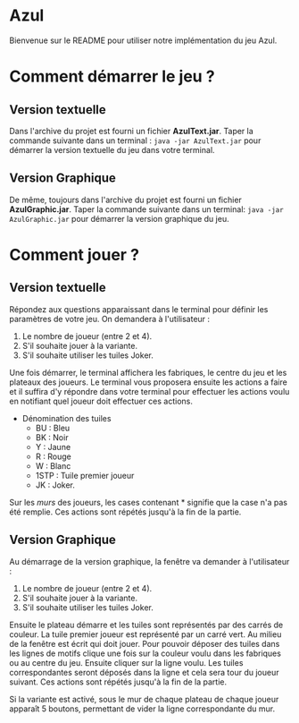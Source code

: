 # Azul
Bienvenue sur le README pour utiliser notre implémentation du jeu Azul.


# Comment démarrer le jeu ?

## Version textuelle
Dans l'archive du projet est fourni un fichier **AzulText.jar**.
Taper la commande suivante dans un terminal :
`java -jar AzulText.jar`
pour démarrer la version textuelle du jeu dans votre terminal.

## Version Graphique
De même, toujours dans l'archive du projet est fourni un fichier **AzulGraphic.jar**.
Taper la commande suivante dans un terminal:
`java -jar AzulGraphic.jar`
pour démarrer la version graphique du jeu.

# Comment jouer ?

## Version textuelle

Répondez aux questions apparaissant dans le terminal pour définir les paramètres de votre jeu.
On demandera à l'utilisateur : 
1. Le nombre de joueur (entre 2 et 4).
2. S'il souhaite jouer à la variante.
3. S'il souhaite utiliser les tuiles Joker.

Une fois démarrer, le terminal affichera les fabriques, le centre du jeu et les plateaux des joueurs.
Le terminal vous proposera ensuite les actions a faire et il suffira d'y répondre dans votre terminal pour effectuer les actions voulu en notifiant quel joueur doit effectuer ces actions.

* Dénomination des tuiles
    * BU : Bleu
    * BK : Noir
    * Y : Jaune
    * R : Rouge
    * W : Blanc
    * 1STP : Tuile premier joueur
    * JK : Joker.
    
Sur les *murs* des joueurs, les cases contenant * signifie que la case n'a pas été remplie. 
Ces actions sont répétés jusqu'à la fin de la partie.

## Version Graphique

Au démarrage de la version graphique, la fenêtre va demander à l'utilisateur :
1. Le nombre de joueur (entre 2 et 4).
2. S'il souhaite jouer à la variante.
3. S'il souhaite utiliser les tuiles Joker.

Ensuite le plateau démarre et les tuiles sont représentés par des carrés de couleur. 
La tuile premier joueur est représenté par un carré vert. 
Au milieu de la fenêtre est écrit qui doit jouer.
Pour pouvoir déposer des tuiles dans les lignes de motifs clique une fois sur la couleur voulu dans les fabriques ou au centre du jeu.
Ensuite cliquer sur la ligne voulu. 
Les tuiles correspondantes seront déposés dans la ligne et cela sera tour du joueur suivant.
Ces actions sont répétés jusqu'à la fin de la partie.

Si la variante est activé, sous le mur de chaque plateau de chaque joueur apparaît 5 boutons, permettant de vider la ligne correspondante du mur.
